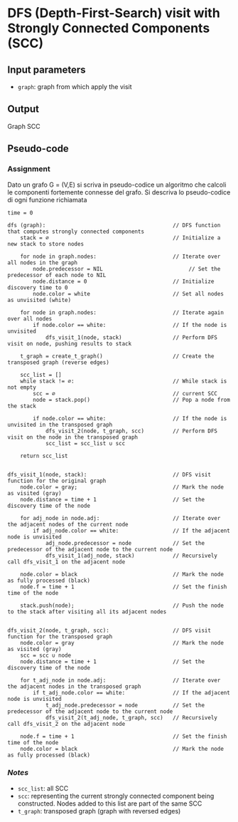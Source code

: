 # DFS (Depth-First-Search) visit with Strongly Connected Components (SCC)

## Input parameters

- `graph`: graph from which apply the visit

## Output

Graph SCC

## Pseudo-code

### Assignment

Dato un grafo G = (V,E) si scriva in pseudo-codice un algoritmo che calcoli le componenti
fortemente connesse del grafo. Si descriva lo pseudo-codice di ogni funzione richiamata

```
time = 0

dfs (graph):                                        // DFS function that computes strongly connected components
    stack = ∅                                       // Initialize a new stack to store nodes

    for node in graph.nodes:                        // Iterate over all nodes in the graph
        node.predecessor = NIL                           // Set the predecessor of each node to NIL
        node.distance = 0                           // Initialize discovery time to 0
        node.color = white                          // Set all nodes as unvisited (white)

    for node in graph.nodes:                        // Iterate again over all nodes
        if node.color == white:                     // If the node is unvisited
            dfs_visit_1(node, stack)                // Perform DFS visit on node, pushing results to stack

    t_graph = create_t_graph()                      // Create the transposed graph (reverse edges)

    scc_list = []
    while stack != ∅:                               // While stack is not empty
        scc = ∅                                     // current SCC
        node = stack.pop()                          // Pop a node from the stack

        if node.color == white:                     // If the node is unvisited in the transposed graph
            dfs_visit_2(node, t_graph, scc)         // Perform DFS visit on the node in the transposed graph
            scc_list = scc_list ∪ scc

    return scc_list


dfs_visit_1(node, stack):                           // DFS visit function for the original graph
    node.color = gray;                              // Mark the node as visited (gray)
    node.distance = time + 1                        // Set the discovery time of the node

    for adj_node in node.adj:                       // Iterate over the adjacent nodes of the current node
        if adj_node.color == white:                 // If the adjacent node is unvisited
            adj_node.predecessor = node             // Set the predecessor of the adjacent node to the current node
            dfs_visit_1(adj_node, stack)            // Recursively call dfs_visit_1 on the adjacent node

    node.color = black                              // Mark the node as fully processed (black)
    node.f = time + 1                               // Set the finish time of the node

    stack.push(node);                               // Push the node to the stack after visiting all its adjacent nodes


dfs_visit_2(node, t_graph, scc):                    // DFS visit function for the transposed graph
    node.color = gray                               // Mark the node as visited (gray)
    scc = scc ∪ node
    node.distance = time + 1                        // Set the discovery time of the node

    for t_adj_node in node.adj:                     // Iterate over the adjacent nodes in the transposed graph
        if t_adj_node.color == white:               // If the adjacent node is unvisited
            t_adj_node.predecessor = node           // Set the predecessor of the adjacent node to the current node
            dfs_visit_2(t_adj_node, t_graph, scc)   // Recursively call dfs_visit_2 on the adjacent node

    node.f = time + 1                               // Set the finish time of the node
    node.color = black                              // Mark the node as fully processed (black)
```

### _Notes_

- `scc_list`: all SCC
- `scc`: representing the current strongly connected component
  being constructed. Nodes added to this list are part of
  the same SCC
- `t_graph`: transposed graph (graph with reversed edges)

